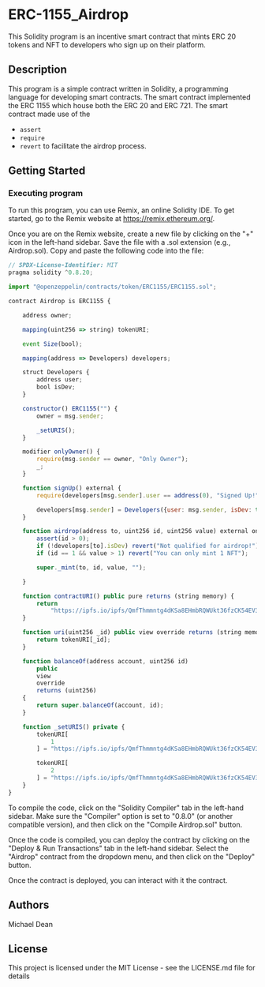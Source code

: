 
# ERC-1155_Airdrop

This Solidity program is an incentive smart contract that mints ERC 20 tokens and NFT to developers who sign up on their platform.

## Description

This program is a simple contract written in Solidity, a programming language for developing smart contracts. The smart contract implemented the ERC 1155 which house both the ERC 20 and ERC 721.
The smart contract made use of the 
- ```assert```
- ```require```
- ```revert```
to facilitate the airdrop process.

## Getting Started

### Executing program

To run this program, you can use Remix, an online Solidity IDE. To get started, go to the Remix website at https://remix.ethereum.org/.

Once you are on the Remix website, create a new file by clicking on the "+" icon in the left-hand sidebar. Save the file with a .sol extension (e.g., Airdrop.sol). Copy and paste the following code into the file:

```javascript
// SPDX-License-Identifier: MIT
pragma solidity ^0.8.20;

import "@openzeppelin/contracts/token/ERC1155/ERC1155.sol";

contract Airdrop is ERC1155 {

    address owner;

    mapping(uint256 => string) tokenURI;

    event Size(bool);

    mapping(address => Developers) developers;

    struct Developers {
        address user;
        bool isDev;
    }

    constructor() ERC1155("") {
        owner = msg.sender;

        _setURIS();
    }

    modifier onlyOwner() {
        require(msg.sender == owner, "Only Owner");
        _;
    }

    function signUp() external {
        require(developers[msg.sender].user == address(0), "Signed Up!");

        developers[msg.sender] = Developers({user: msg.sender, isDev: true});
    }

    function airdrop(address to, uint256 id, uint256 value) external onlyOwner {
        assert(id > 0);
        if (!developers[to].isDev) revert("Not qualified for airdrop!");
        if (id == 1 && value > 1) revert("You can only mint 1 NFT");

        super._mint(to, id, value, "");

    }

    function contractURI() public pure returns (string memory) {
        return
            "https://ipfs.io/ipfs/QmfThmmntg4dKSa8EHmbRQWUkt36fzCK54EV3BeT4Ks7hE/ventura.json";
    }

    function uri(uint256 _id) public view override returns (string memory) {
        return tokenURI[_id];
    }

    function balanceOf(address account, uint256 id)
        public
        view
        override
        returns (uint256)
    {
        return super.balanceOf(account, id);
    }

    function _setURIS() private {
        tokenURI[
            1
        ] = "https://ipfs.io/ipfs/QmfThmmntg4dKSa8EHmbRQWUkt36fzCK54EV3BeT4Ks7hE/creator.json";

        tokenURI[
            2
        ] = "https://ipfs.io/ipfs/QmfThmmntg4dKSa8EHmbRQWUkt36fzCK54EV3BeT4Ks7hE/poap.json";
    }
}

```

To compile the code, click on the "Solidity Compiler" tab in the left-hand sidebar. Make sure the "Compiler" option is set to "0.8.0" (or another compatible version), and then click on the "Compile Airdrop.sol" button.

Once the code is compiled, you can deploy the contract by clicking on the "Deploy & Run Transactions" tab in the left-hand sidebar. Select the "Airdrop" contract from the dropdown menu, and then click on the "Deploy" button.

Once the contract is deployed, you can interact with it the contract.

## Authors

Michael Dean

## License

This project is licensed under the MIT License - see the LICENSE.md file for details


